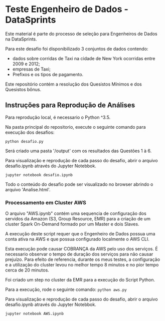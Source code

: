 # Teste Engenheiro de Dados - DataSprints

Este material é parte do processo de seleção para Engenheiros de Dados na DataSprints. 

Para este desafio foi disponibilizado 3 conjuntos de dados contendo:
- dados sobre corridas de Taxi na cidade de New York ocorridas entre 2009 e 2012;
- empresas de Taxi;
- Prefixos e os tipos de pagamento.

Este repositório contém a resolução dos Quesistos Mínimos e dos Quesistos bônus.


## Instruções para Reprodução de Análises
Para reprodução local, é necessario o Python ^3.5.

Na pasta principal do repositorio, execute o seguinte comando para execução dos desafios:

```python desafio.py```

Será criado uma pasta '/output' com os resultados das Questões 1 à 6.

Para visualização e reprodução de cada passo do desafio, abrir o arquivo desafio.ipynb através do Jupyter Notebbok.

```jupyter notebook desafio.ipynb```

Todo o conteúdo do desafio pode ser visualizado no browser abrindo o arquivo 'Analise.html'.

 
### Processamento em Cluster AWS
O arquivo "AWS.ipynb" contém uma sequencia de configuração dos servidos da Amazon (S3, Group Resource, EMR) para a criação de um cluster Spark On-Demand formado por um Master e dois Slaves.

A execução deste script requer que o Engenheiro de Dados possua uma conta ativa na AWS e que possua configurado localmente o AWS CLI. 

Esta execução pode causar COBRANÇA da AWS pelo uso dos serviços. É necessario observar o tempo de duração dos serviços para não causar prejuízo. Para efeito de referencia, durante os meus testes, a configuração e a utilização do cluster levou no melhor tempo 8 minutos e no pior tempo cerca de 20 minutos.

Foi criado um step no cluster da EMR para a execução do Script Python. 

Para a execução, rode o seguinte comando:
```python aws.py```

Para visualização e reprodução de cada passo do desafio, abrir o arquivo desafio.ipynb através do Jupyter Notebbok.

```jupyter notebook AWS.ipynb```

